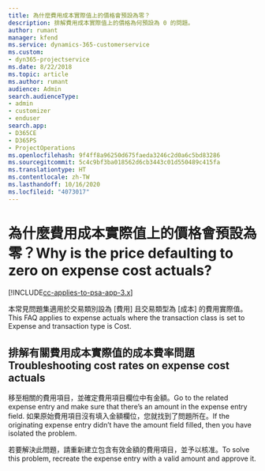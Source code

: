 ```yaml
---
title: 為什麼費用成本實際值上的價格會預設為零？
description: 排解費用成本實際值上的價格為何預設為 0 的問題。
author: rumant
manager: kfend
ms.service: dynamics-365-customerservice
ms.custom:
- dyn365-projectservice
ms.date: 8/22/2018
ms.topic: article
ms.author: rumant
audience: Admin
search.audienceType:
- admin
- customizer
- enduser
search.app:
- D365CE
- D365PS
- ProjectOperations
ms.openlocfilehash: 9f4ff8a96250d675faeda3246c2d0a6c5bd83286
ms.sourcegitcommit: 5c4c9bf3ba018562d6cb3443c01d550489c415fa
ms.translationtype: HT
ms.contentlocale: zh-TW
ms.lasthandoff: 10/16/2020
ms.locfileid: "4073017"
---
```

# <a name="why-is-the-price-defaulting-to-zero-on-expense-cost-actuals"></a><span data-ttu-id="0cfb3-103">為什麼費用成本實際值上的價格會預設為零？</span><span class="sxs-lookup"><span data-stu-id="0cfb3-103">Why is the price defaulting to zero on expense cost actuals?</span></span>

[!INCLUDE[cc-applies-to-psa-app-3.x](../includes/cc-applies-to-psa-app-3x.md)]

<span data-ttu-id="0cfb3-104">本常見問題集適用於交易類別設為 [費用] 且交易類型為 [成本] 的費用實際值。</span><span class="sxs-lookup"><span data-stu-id="0cfb3-104">This FAQ applies to expense actuals where the transaction class is set to Expense and transaction type is Cost.</span></span>

## <a name="troubleshooting-cost-rates-on-expense-cost-actuals"></a><span data-ttu-id="0cfb3-105">排解有關費用成本實際值的成本費率問題</span><span class="sxs-lookup"><span data-stu-id="0cfb3-105">Troubleshooting cost rates on expense cost actuals</span></span>

<span data-ttu-id="0cfb3-106">移至相關的費用項目，並確定費用項目欄位中有金額。</span><span class="sxs-lookup"><span data-stu-id="0cfb3-106">Go to the related expense entry and make sure that there’s an amount in the expense entry field.</span></span> <span data-ttu-id="0cfb3-107">如果原始費用項目沒有填入金額欄位，您就找到了問題所在。</span><span class="sxs-lookup"><span data-stu-id="0cfb3-107">If the originating expense entry didn’t have the amount field filled, then you have isolated the problem.</span></span>
 
<span data-ttu-id="0cfb3-108">若要解決此問題，請重新建立包含有效金額的費用項目，並予以核准。</span><span class="sxs-lookup"><span data-stu-id="0cfb3-108">To solve this problem, recreate the expense entry with a valid amount and approve it.</span></span>
